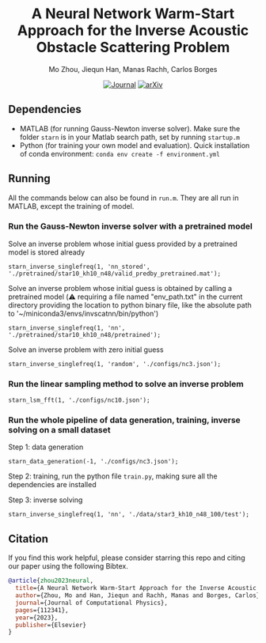 <div align="center">

# A Neural Network Warm-Start Approach for the Inverse Acoustic Obstacle Scattering Problem

Mo Zhou, Jiequn Han, Manas Rachh, Carlos Borges

[![Journal](https://img.shields.io/badge/JCP-2023-19b547.svg)](https://doi.org/10.1016/j.jcp.2023.112341)
[![arXiv](http://img.shields.io/badge/arXiv-2212.08736-b31b1b.svg)](https://arxiv.org/abs/2212.08736)

</div>


## Dependencies
* MATLAB (for running Gauss-Newton inverse solver). Make sure the folder ``starn`` is in your Matlab search path, set by running ``startup.m``
* Python (for training your own model and evaluation). Quick installation of conda environment: ``conda env create -f environment.yml``

## Running
All the commands below can also be found in ``run.m``. They are all run in MATLAB, except the training of model.
### Run the Gauss-Newton inverse solver with a pretrained model
Solve an inverse problem whose initial guess provided by a pretrained model is stored already
```
starn_inverse_singlefreq(1, 'nn_stored', './pretrained/star10_kh10_n48/valid_predby_pretrained.mat');
```

Solve an inverse problem whose initial guess is obtained by calling a pretrained model (:warning: requiring a file named "env_path.txt" in the current directory providing the location to python binary file, like the absolute path to '~/miniconda3/envs/invscatnn/bin/python')
```
starn_inverse_singlefreq(1, 'nn', './pretrained/star10_kh10_n48/pretrained');
```

Solve an inverse problem with zero initial guess
```
starn_inverse_singlefreq(1, 'random', './configs/nc3.json');
```
### Run the linear sampling method to solve an inverse problem
```
starn_lsm_fft(1, './configs/nc10.json');
```
### Run the whole pipeline of data generation, training, inverse solving on a small dataset
Step 1: data generation
```
starn_data_generation(-1, './configs/nc3.json');
```
Step 2: training, run the python file ``train.py``, making sure all the dependencies are installed

Step 3: inverse solving
```
starn_inverse_singlefreq(1, 'nn', './data/star3_kh10_n48_100/test');
```

## Citation
If you find this work helpful, please consider starring this repo and citing our paper using the following Bibtex.
```bibtex
@article{zhou2023neural,
  title={A Neural Network Warm-Start Approach for the Inverse Acoustic Obstacle Scattering Problem},
  author={Zhou, Mo and Han, Jiequn and Rachh, Manas and Borges, Carlos},
  journal={Journal of Computational Physics},
  pages={112341},
  year={2023},
  publisher={Elsevier}
}
```
